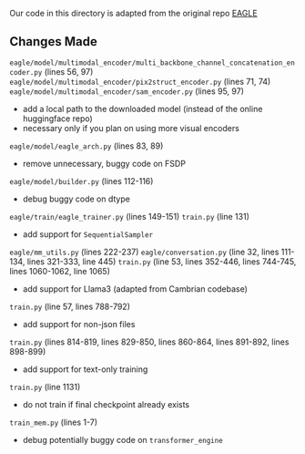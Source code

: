 Our code in this directory is adapted from the original repo [EAGLE](https://github.com/NVlabs/EAGLE/tree/51da2833a98f7ce185d11f945ce035b97cf80314)

## Changes Made
`eagle/model/multimodal_encoder/multi_backbone_channel_concatenation_encoder.py` (lines 56, 97)
`eagle/model/multimodal_encoder/pix2struct_encoder.py` (lines 71, 74)
`eagle/model/multimodal_encoder/sam_encoder.py` (lines 95, 97)
- add a local path to the downloaded model (instead of the online huggingface repo)
- necessary only if you plan on using more visual encoders

`eagle/model/eagle_arch.py` (lines 83, 89)
- remove unnecessary, buggy code on FSDP

`eagle/model/builder.py` (lines 112-116)
- debug buggy code on dtype

`eagle/train/eagle_trainer.py` (lines 149-151)
`train.py` (line 131)
- add support for `SequentialSampler`

`eagle/mm_utils.py` (lines 222-237)
`eagle/conversation.py` (line 32, lines 111-134, lines 321-333, line 445)
`train.py` (line 53, lines 352-446, lines 744-745, lines 1060-1062, line 1065)
- add support for Llama3 (adapted from Cambrian codebase)

`train.py` (line 57, lines 788-792)
- add support for non-json files

`train.py` (lines 814-819, lines 829-850, lines 860-864, lines 891-892, lines 898-899)
- add support for text-only training

`train.py` (line 1131)
- do not train if final checkpoint already exists

`train_mem.py` (lines 1-7)
- debug potentially buggy code on `transformer_engine`
